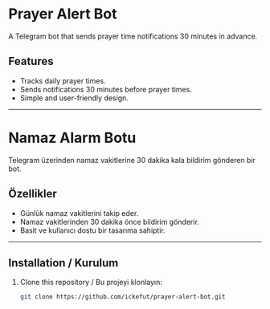 # Prayer Alert Bot

A Telegram bot that sends prayer time notifications 30 minutes in advance.

## Features
- Tracks daily prayer times.
- Sends notifications 30 minutes before prayer times.
- Simple and user-friendly design.

---

# Namaz Alarm Botu

Telegram üzerinden namaz vakitlerine 30 dakika kala bildirim gönderen bir bot.

## Özellikler
- Günlük namaz vakitlerini takip eder.
- Namaz vakitlerinden 30 dakika önce bildirim gönderir.
- Basit ve kullanıcı dostu bir tasarıma sahiptir.

---

## Installation / Kurulum
1. Clone this repository / Bu projeyi klonlayın:
   ```bash
   git clone https://github.com/ickefut/prayer-alert-bot.git
